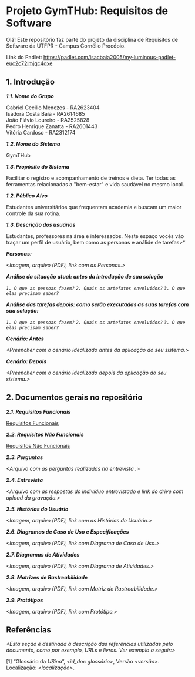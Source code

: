 
# Projeto GymTHub: Requisitos de Software

Olá! Este repositório faz parte do projeto da disciplina de Requisitos de Software da UTFPR - Campus Cornélio Procópio. 

Link do Padlet: https://padlet.com/isacbaia2005/my-luminous-padlet-euc2c72lmjqc4qxe

## 1. Introdução

***1.1.  Nome do Grupo***

Gabriel Cecilio Menezes - RA2623404 <br />
Isadora Costa Baía - RA2614685 <br />
João Flávio Loureiro - RA2525828 <br />
Pedro Henrique Zanatta - RA2601443 <br />
Vitória Cardoso - RA2312174

***1.2.  Nome do Sistema***

GymTHub

***1.3.  Propósito do Sistema***

Facilitar o registro e acompanhamento de treinos e dieta. Ter todas as ferramentas relacionadas a "bem-estar" e vida saudável no mesmo local.

***1.2.  Público Alvo***

Estudantes universitários que frequentam academia e buscam um maior controle da sua rotina.

***1.3. Descrição dos usuários***

Estudantes, professores na área e interessados. Neste espaço vocês vão traçar um perfil de usuário, bem como as personas e análide de tarefas>*

***Personas:***

*<Imagem, arquivo (PDF), link com as Personas.>*

***Análise da situação atual: antes da introdução de sua solução***

*`1. O que as pessoas fazem?`*
*`2. Quais os artefatos envolvidos?`*
*`3. O que elas precisam saber?`*

***Análise das tarefas depois: como serão executadas as suas tarefas com sua solução:***

*`1. O que as pessoas fazem?`*
*`2. Quais os artefatos envolvidos?`*
*`3. O que elas precisam saber?`*

***Cenário: Antes***

*<Preencher com o cenário idealizado antes da aplicação do seu sistema.>*

***Cenário: Depois***

*<Preencher com o cenário idealizado depois da aplicação do seu sistema.>*

## 2. Documentos gerais no repositório

***2.1. Requisitos Funcionais***

[Requisitos Funcionais](https://github.com/sportech-equipe6/GymTHub/blob/e500b27f0e644d49a3c9182ad6e5a8a76fea8ea7/Requisitos/Requisitos%20Funcionais.pdf)

***2.2. Requisitos Não Funcionais***

[Requisitos Não Funcionais](https://docs.google.com/document/d/1ARrzJjRUNknBDos-36b6hsrC4WFVAikEmQ7M49I49Pc/edit?usp=sharing)

***2.3. Perguntas***

*<Arquivo com as perguntas realizadas na entrevista .>*

***2.4. Entrevista***

*<Arquivo com as respostas do indivíduo entrevistado e link do drive com upload da gravação.>*

***2.5. Histórias do Usuário***

*<Imagem, arquivo (PDF), link com as Histórias de Usuário.>*

***2.6. Diagramas de Caso de Uso e Especificações***

*<Imagem, arquivo (PDF), link com Diagrama de Caso de Uso.>*

***2.7. Diagramas de Atividades***

*<Imagem, arquivo (PDF), link com Diagrama de Atividades.>*

***2.8. Matrizes de Rastreabilidade***

*<Imagem, arquivo (PDF), link com Matriz de Rastreabilidade.>*

***2.9. Protótipos***

*<Imagem, arquivo (PDF), link com Protótipo.>*

## Referências

*<Esta seção é destinada à descrição das referências utilizadas pelo documento, como por exemplo, URLs e livros. Ver exemplo a seguir:>*

[1] “Glossário da _USina_”, <_id_doc glossário_>, Versão <_versão_>. Localização: <_localização_>.
